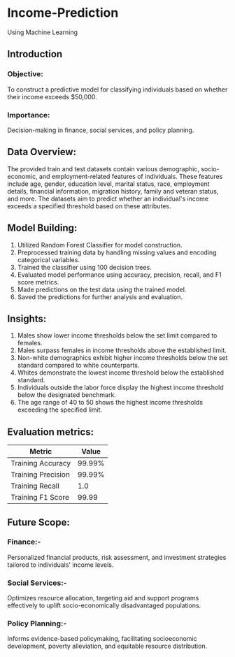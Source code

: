# Income-Prediction
Using Machine Learning

## Introduction
### Objective:  
To construct a predictive model for classifying individuals based on whether their income exceeds $50,000.
### Importance: 
Decision-making in finance, social services, and policy planning.

## Data Overview:
The provided train and test datasets contain various demographic, socio-economic, and employment-related features of individuals. These features include age, gender, education level, marital status, race, employment details, financial information, migration history, family and veteran status, and more. The datasets aim to predict whether an individual's income exceeds a specified threshold based on these attributes.

## Model Building:
1. Utilized Random Forest Classifier for model construction.
2. Preprocessed training data by handling missing values and encoding categorical variables.
3. Trained the classifier using 100 decision trees.
4. Evaluated model performance using accuracy, precision, recall, and F1 score metrics.
5. Made predictions on the test data using the trained model.
6. Saved the predictions for further analysis and evaluation.

## Insights:
1. Males show lower income thresholds below the set limit compared to females.
2. Males surpass females in income thresholds above the established limit.
3. Non-white demographics exhibit higher income thresholds below the set standard compared to white counterparts.
4. Whites demonstrate the lowest income threshold below the established standard.
5. Individuals outside the labor force display the highest income threshold below the designated benchmark.
6. The age range of 40 to 50 shows the highest income thresholds exceeding the specified limit.

## Evaluation metrics:
| Metric             | Value   |
|--------------------|---------|
| Training Accuracy  | 99.99%  |
| Training Precision | 99.99%  |
| Training Recall    | 1.0     |
| Training F1 Score  | 99.99   |


## Future Scope:
### Finance:-
Personalized financial products, risk assessment, and investment strategies tailored to individuals' income levels.

### Social Services:-
Optimizes resource allocation, targeting aid and support programs effectively to uplift socio-economically disadvantaged populations.

### Policy Planning:-
Informs evidence-based policymaking, facilitating socioeconomic development, poverty alleviation, and equitable resource distribution.




